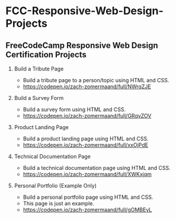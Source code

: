# FCC-Responsive-Web-Design-Projects
## FreeCodeCamp Responsive Web Design Certification Projects

1. Build a Tribute Page
    - Build a tribute page to a person/topic using HTML and CSS.
    - https://codepen.io/zach-zomermaand/full/NWrqZJE
    
2. Build a Survey Form
    - Build a survey form using HTML and CSS.
    - https://codepen.io/zach-zomermaand/full/GRqvZOV
    
3. Product Landing Page
    - Build a product landing page using HTML and CSS.
    - https://codepen.io/zach-zomermaand/full/xxOjPdE
    
4. Technical Documentation Page
    - Build a technical documentation page using HTML and CSS.
    - https://codepen.io/zach-zomermaand/full/XWKxjqm
    
5. Personal Portfolio (Example Only)
    - Build a personal portfolio page using HTML and CSS.
    - This page is just an example.
    - https://codepen.io/zach-zomermaand/full/gOMBEyL
    

